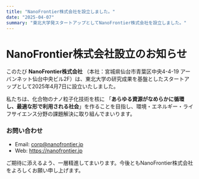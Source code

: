 ```yaml
---
title: "NanoFrontier株式会社を設立しました。"
date: "2025-04-07"
summary: "東北大学発スタートアップとしてNanoFrontier株式会社を設立しました。"
---
```


# NanoFrontier株式会社設立のお知らせ

このたび **NanoFrontier株式会社** （本社：宮城県仙台市青葉区中央4-4-19 アーバンネット仙台中央ビル2F）は、東北大学の研究成果を基盤としたスタートアップとして2025年4月7日に設立いたしました。

私たちは、化合物のナノ粒子化技術を核に 「**あらゆる資源がなめらかに循環し、最適な形で利用される社会**」を作ることを目指し、環境・エネルギー・ライフサイエンス分野の課題解決に取り組んでまいります。

### お問い合わせ

- Email: corp@nanofrontier.jp  
- Web: <https://nanofrontier.jp>

ご期待に添えるよう、一層精進してまいります。今後ともNanoFrontier株式会社をよろしくお願い申し上げます。
